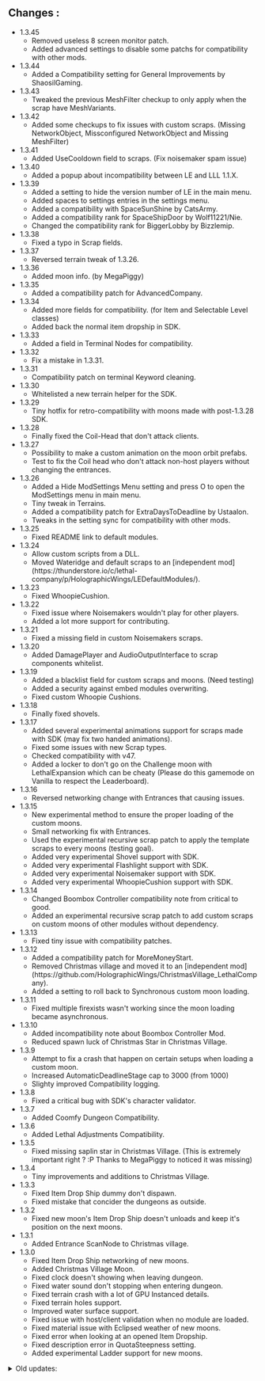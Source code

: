 ## Changes :
<ul>
	<li>1.3.45
		<ul>
			<li>Removed useless 8 screen monitor patch.</li>
			<li>Added advanced settings to disable some patchs for compatibility with other mods.</li>
		</ul>
	</li>
	<li>1.3.44
		<ul>
			<li>Added a Compatibility setting for General Improvements by ShaosilGaming.</li>
		</ul>
	</li>
	<li>1.3.43
		<ul>
			<li>Tweaked the previous MeshFilter checkup to only apply when the scrap have MeshVariants.</li>
		</ul>
	</li>
	<li>1.3.42
		<ul>
			<li>Added some checkups to fix issues with custom scraps. (Missing NetworkObject, Missconfigured NetworkObject and Missing MeshFilter)</li>
		</ul>
	</li>
	<li>1.3.41
		<ul>
			<li>Added UseCooldown field to scraps. (Fix noisemaker spam issue)</li>
		</ul>
	</li>
	<li>1.3.40
		<ul>
			<li>Added a popup about incompatibility between LE and LLL 1.1.X.</li>
		</ul>
	</li>
	<li>1.3.39
		<ul>
			<li>Added a setting to hide the version number of LE in the main menu.</li>
			<li>Added spaces to settings entries in the settings menu.</li>
			<li>Added a compatibility with SpaceSunShine by CatsArmy.</li>
			<li>Added a compatibility rank for SpaceShipDoor by Wolf11221/Nie.</li>
			<li>Changed the compatibility rank for BiggerLobby by Bizzlemip.</li>
		</ul>
	</li>
	<li>1.3.38
		<ul>
			<li>Fixed a typo in Scrap fields.</li>
		</ul>
	</li>
	<li>1.3.37
		<ul>
			<li>Reversed terrain tweak of 1.3.26.</li>
		</ul>
	</li>
	<li>1.3.36
		<ul>
			<li>Added moon info. (by MegaPiggy)</li>
		</ul>
	</li>
	<li>1.3.35
		<ul>
			<li>Added a compatibility patch for AdvancedCompany.</li>
		</ul>
	</li>
	<li>1.3.34
		<ul>
			<li>Added more fields for compatibility. (for Item and Selectable Level classes)</li>
			<li>Added back the normal item dropship in SDK.</li>
		</ul>
	</li>
	<li>1.3.33
		<ul>
			<li>Added a field in Terminal Nodes for compatibility.</li>
		</ul>
	</li>
	<li>1.3.32
		<ul>
			<li>Fix a mistake in 1.3.31.</li>
		</ul>
	</li>
	<li>1.3.31
		<ul>
			<li>Compatibility patch on terminal Keyword cleaning.</li>
		</ul>
	</li>
	<li>1.3.30
		<ul>
			<li>Whitelisted a new terrain helper for the SDK.</li>
		</ul>
	</li>
	<li>1.3.29
		<ul>
			<li>Tiny hotfix for retro-compatibility with moons made with post-1.3.28 SDK.</li>
		</ul>
	</li>
	<li>1.3.28
		<ul>
			<li>Finally fixed the Coil-Head that don't attack clients.</li>
		</ul>
	</li>
	<li>1.3.27
		<ul>
			<li>Possibility to make a custom animation on the moon orbit prefabs.</li>
			<li>Test to fix the Coil head who don't attack non-host players without changing the entrances.</li>
		</ul>
	</li>
	<li>1.3.26
		<ul>
			<li>Added a Hide ModSettings Menu setting and press O to open the ModSettings menu in main menu.</li>
			<li>Tiny tweak in Terrains.</li>
			<li>Added a compatibility patch for ExtraDaysToDeadline by Ustaalon.</li>
			<li>Tweaks in the setting sync for compatibility with other mods.</li>
		</ul>
	</li>
	<li>1.3.25
		<ul>
			<li>Fixed README link to default modules.</li>
		</ul>
	</li>
	<li>1.3.24
		<ul>
			<li>Allow custom scripts from a DLL.</li>
			<li>Moved Wateridge and default scraps to an [independent mod](https://thunderstore.io/c/lethal-company/p/HolographicWings/LEDefaultModules/).</li>
		</ul>
	</li>
	<li>1.3.23
		<ul>
			<li>Fixed WhoopieCushion.</li>
		</ul>
	</li>
	<li>1.3.22
		<ul>
			<li>Fixed issue where Noisemakers wouldn't play for other players.</li>
			<li>Added a lot more support for contributing.</li>
		</ul>
	</li>
	<li>1.3.21
		<ul>
			<li>Fixed a missing field in custom Noisemakers scraps.</li>
		</ul>
	</li>
	<li>1.3.20
		<ul>
			<li>Added DamagePlayer and AudioOutputInterface to scrap components whitelist.</li>
		</ul>
	</li>
	<li>1.3.19
		<ul>
			<li>Added a blacklist field for custom scraps and moons. (Need testing)</li>
			<li>Added a security against embed modules overwriting.</li>
			<li>Fixed custom Whoopie Cushions.</li>
		</ul>
	</li>
	<li>1.3.18
		<ul>
			<li>Finally fixed shovels.</li>
		</ul>
	</li>
	<li>1.3.17
		<ul>
			<li>Added several experimental animations support for scraps made with SDK (may fix two handed animations).</li>
			<li>Fixed some issues with new Scrap types.</li>
			<li>Checked compatibility with v47.</li>
			<li>Added a locker to don't go on the Challenge moon with LethalExpansion which can be cheaty (Please do this gamemode on Vanilla to respect the Leaderboard).</li>
		</ul>
	</li>
	<li>1.3.16
		<ul>
			<li>Reversed networking change with Entrances that causing issues.</li>
		</ul>
	</li>
	<li>1.3.15
		<ul>
			<li>New experimental method to ensure the proper loading of the custom moons.</li>
			<li>Small networking fix with Entrances.</li>
			<li>Used the experimental recursive scrap patch to apply the template scraps to every moons (testing goal).</li>
			<li>Added very experimental Shovel support with SDK.</li>
			<li>Added very experimental Flashlight support with SDK.</li>
			<li>Added very experimental Noisemaker support with SDK.</li>
			<li>Added very experimental WhoopieCushion support with SDK.</li>
		</ul>
	</li>
	<li>1.3.14
		<ul>
			<li>Changed Boombox Controller compatibility note from critical to good.</li>
			<li>Added an experimental recursive scrap patch to add custom scraps on custom moons of other modules without dependency.</li>
		</ul>
	</li>
	<li>1.3.13
		<ul>
			<li>Fixed tiny issue with compatibility patches.</li>
		</ul>
	</li>
	<li>1.3.12
		<ul>
			<li>Added a compatibility patch for MoreMoneyStart.</li>
			<li>Removed Christmas village and moved it to an [independent mod](https://github.com/HolographicWings/ChristmasVillage_LethalCompany).</li>
			<li>Added a setting to roll back to Synchronous custom moon loading.</li>
		</ul>
	</li>
	<li>1.3.11
		<ul>
			<li>Fixed multiple firexists wasn't working since the moon loading became asynchronous.</li>
		</ul>
	</li>
	<li>1.3.10
		<ul>
			<li>Added incompatibility note about Boombox Controller Mod.</li>
			<li>Reduced spawn luck of Christmas Star in Christmas Village.</li>
		</ul>
	</li>
	<li>1.3.9
		<ul>
			<li>Attempt to fix a crash that happen on certain setups when loading a custom moon.</li>
			<li>Increased AutomaticDeadlineStage cap to 3000 (from 1000)</li>
			<li>Slighty improved Compatibility logging.</li>
		</ul>
	</li>
	<li>1.3.8
		<ul>
			<li>Fixed a critical bug with SDK's character validator.</li>
		</ul>
	</li>
	<li>1.3.7
		<ul>
			<li>Added Coomfy Dungeon Compatibility.</li>
		</ul>
	</li>
	<li>1.3.6
		<ul>
			<li>Added Lethal Adjustments Compatibility.</li>
		</ul>
	</li>
	<li>1.3.5
		<ul>
			<li>Fixed missing saplin star in Christmas Village. (This is extremely important right ? :P Thanks to MegaPiggy to noticed it was missing)</li>
		</ul>
	</li>
	<li>1.3.4
		<ul>
			<li>Tiny improvements and additions to Christmas Village.</li>
		</ul>
	</li>
	<li>1.3.3
		<ul>
			<li>Fixed Item Drop Ship dummy don't dispawn.</li>
			<li>Fixed mistake that concider the dungeons as outside.</li>
		</ul>
	</li>
	<li>1.3.2
		<ul>
			<li>Fixed new moon's Item Drop Ship doesn't unloads and keep it's position on the next moons.</li>
		</ul>
	</li>
	<li>1.3.1
		<ul>
			<li>Added Entrance ScanNode to Christmas village.</li>
		</ul>
	</li>
	<li>1.3.0
		<ul>
			<li>Fixed Item Drop Ship networking of new moons.</li>
			<li>Added Christmas Village Moon.</li>
			<li>Fixed clock doesn't showing when leaving dungeon.</li>
			<li>Fixed water sound don't stopping when entering dungeon.</li>
			<li>Fixed terrain crash with a lot of GPU Instanced details.</li>
			<li>Fixed terrain holes support.</li>
			<li>Improved water surface support.</li>
			<li>Fixed issue with host/client validation when no module are loaded.</li>
			<li>Fixed material issue with Eclipsed weather of new moons.</li>
			<li>Fixed error when looking at an opened Item Dropship.</li>
			<li>Fixed description error in QuotaSteepness setting.</li>
			<li>Added experimental Ladder support for new moons.</li>
		</ul>
	</li>
</ul>
<details>
  <summary>Old updates:</summary>
	<ul>
	    <li>1.2.16
	        <ul>
	            <li>Compatibility patch for MoonOfTheDay mod.</li>
	        </ul>
	    </li>
	    <li>1.2.15
	        <ul>
	            <li>Removed a debugging test I forgot that made the seed always same. (thanks to @MaxWasUnavailable to noticed it)</li>
	        </ul>
	    </li>
	    <li>1.2.14
	        <ul>
	            <li>Attempt to fix generation desync once and for all! (Thanks to Olskor to helped me with this issue)</li>
	        </ul>
	    </li>
	    <li>1.2.13
	        <ul>
	            <li>Attempt to fix issue preventing to join someone already orbiting a modded moon.</li>
	            <li>Temporarily disabled the Version checker popup that was appearing sometimes outside of the Main Menu.</li>
	        </ul>
	    </li>
	    <li>1.2.12
	        <ul>
	            <li>Attempt to fix Weather desync.</li>
	        </ul>
	    </li>
	    <li>1.2.11
	        <ul>
	            <li>Fixed inside monsters spawning outside in custom moons.</li>
	        </ul>
	    </li>
	    <li>1.2.10
	        <ul>
	            <li>Fixed broken quota settings from 1.2.7.</li>
	        </ul>
	    </li>
	    <li>1.2.9
	        <ul>
	            <li>Reworked the assetbundles loading (again).</li>
	            <li>Fixed audio file registered with another name don't register properly.</li>
	        </ul>
	    </li>
	    <li>1.2.8
	        <ul>
	            <li>Ajusted default spawn weight for new scraps.</li>
	            <li>Ajusted version checker.</li>
	        </ul>
	    </li>
	    <li>1.2.7
	        <ul>
	            <li>Overall micro optimizations of assets made with SDK.</li>
	            <li>Wateridge optimization first pass.</li>
	            <li>Added Brutal Company Plus Compatibility.</li>
	            <li>Several improvement in scrap and moon loaders.</li>
	            <li>Security against template module overwrite.</li>
	            <li>Added a timeout before kick clients who don't answer to network sync packets (Not working).</li>
	            <li>Improved Configurable Popups focus.</li>
	            <li>Fixed external scan nodes.</li>
	            <li>Fixed custom audio files importation issues.</li>
	        </ul>
	    </li>
	    <li>1.2.6
	        <ul>
	            <li>More retrocompatibility with outdated modules.</li>
	            <li>Fixing some exceptions when missing ScanNode on new scraps.</li>
	        </ul>
	    </li>
	    <li>1.2.5
	        <ul>
	            <li>Better sound loader for new scraps and SDK asset banks.</li>
	        </ul>
	    </li>
	    <li>1.2.4
	        <ul>
	            <li>Added two settings to configure the quota increment.</li>
	            <li>Finished the Workaround for moons made with old versions of the SDK.</li>
	        </ul>
	    </li>
	    <li>1.2.3
	        <ul>
	            <li>Added a Workaround to keep minimal compatibility with moons made with old versions of the SDK and avoid crashing.</li>
	        </ul>
	    </li>
	    <li>1.2.2
	        <ul>
	            <li>Forgot to change the version number, occurring to always tell the mod is outdated.</li>
	            <li>Added a second fire exit to Wateridge to test the Fire Exit Amount implementation of the SDK.</li>
	        </ul>
	    </li>
	    <li>1.2.1
	        <ul>
	            <li>Removed a debug message.</li>
	            <li>Nerfed Wateridge (less scraps, enemies spawn sooner).</li>
	        </ul>
	    </li>
	    <li>1.2.0
	        <ul>
	            <li>Network sync Rework (should fix the map generation desync).</li>
	            <li>Added a workaround when playing with HDLethalCompany and using new moons with a missing Volume Profile.</li>
	            <li>Added support for more Fire Exits in maps done with SDK.</li>
	            <li>Added Item Drop Ship support for moons done with SDK.</li>
	            <li>Fixed an issue that could break the new moons loading when missing modules.</li>
	            <li>Increased the mods setting menu size to be able to read the last settings' description.</li>
	            <li>Added settings to show or hide the Moons Current Weather, Dangeer Rank and Route Price.</li>
	            <li>Removed the Labyrinth added the Company Building, it was a test.</li>
	            <li>Added mod version to the Main Menu (compatible with MoreCompany).</li>
	            <li>Added a Configurable Popup hud for Contextual Notifications.</li>
	            <li>Added a Version Checker.</li>
	            <li>Fixed Moon Route prices getting wrong after returned to Main Menu then joined a new Lobby.</li>
	        </ul>
	    </li>
	    <li>1.1.9 :
	        <ul>
	            <li>Fixed terrain shader making the game crash when loading a moon with a terrain.</li>
	        </ul>
	    </li>
	    <li>1.1.8 :
	        <ul>
	            <li>Fixed urgent bug with the new Modules loader.</li>
	        </ul>
	    </li>
	    <li>1.1.7 :
	        <ul>
	            <li>Reworked the Modules loader to make it compatible with LC_API and R2Modman.</li>
	            <li>New file extension for Modules.</li>
	        </ul>
	    </li>
	    <li>1.1.6 :
	        <ul>
	            <li>Renamed the Old Sea Port moon into Wateridge.</li>
	            <li>Added Orbit prefab and description for Wateridge.</li>
	            <li>Edited Wateridge scraps and monsters.</li>
	            <li>Fixed network desync with global time speed.</li>
	            <li>Added auto scroll in ship main monitor to see read text.</li>
	            <li>Fixed an issue that prevent the new moons to load after returned from lobby to main menu.</li>
	        </ul>
	    </li>
	    <li>1.1.5 :
	        <ul>
	            <li>Support for 1.1.5 version of SDK.</li>
	            <li>Minor fixes.</li>
	        </ul>
	    </li>
	    <li>1.1.4 :
	        <ul>
	            <li>Game Version 45 Ready.</li>
	            <li>Added some error catches for SDK.</li>
	        </ul>
	    </li>
	    <li>1.1.3 :
	        <ul>
	            <li>Fixed bundle loading issue.</li>
	        </ul>
	    </li>
	    <li>1.1.2 :
	        <ul>
	            <li>Fixed new landmine system wasn't working.</li>
	            <li>Fixed orbited moons stopping to show after leaving the Company Building.</li>
	        </ul>
	    </li>
	    <li>1.1.1 :
	        <ul>
	            <li>Fixed critical issue that prevent the mod to load.</li>
	        </ul>
	    </li>
	    <li>1.1.0 :
	        <ul>
	            <li>Support for 1.1.0 version of SDK (Full custom moons support).</li>
	            <li>Removed useless assets and compressed the main skybox.</li>
	        </ul>
	    </li>
	    <li>1.0.1 : Removed useless patches.</li>
	</ul>
</details>
